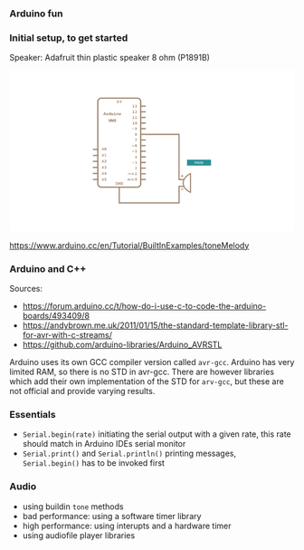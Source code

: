 ### Arduino fun

### Initial setup, to get started
Speaker: Adafruit thin plastic speaker 8 ohm (P1891B)

![](./media/schematic.png)

https://www.arduino.cc/en/Tutorial/BuiltInExamples/toneMelody

### Arduino and C++
Sources: 
- https://forum.arduino.cc/t/how-do-i-use-c-to-code-the-arduino-boards/493409/8
- https://andybrown.me.uk/2011/01/15/the-standard-template-library-stl-for-avr-with-c-streams/
- https://github.com/arduino-libraries/Arduino_AVRSTL

Arduino uses its own GCC compiler version called `avr-gcc`. Arduino has very limited RAM, so there is no STD in avr-gcc. There are however libraries which add their own implementation of the STD for `arv-gcc`, but these are not official and provide varying results.

### Essentials
- `Serial.begin(rate)`
    initiating the serial output with a given rate, this rate should match in Arduino IDEs serial monitor
- `Serial.print()` and `Serial.println()`
    printing messages, `Serial.begin()` has to be invoked first

### Audio
- using buildin `tone` methods
- bad performance: using a software timer library
- high performance: using interupts and a hardware timer
- using audiofile player libraries
